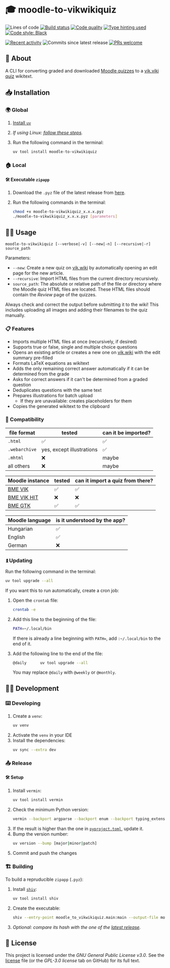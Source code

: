 # 🎓 moodle-to-vikwikiquiz

![Lines of code](https://img.shields.io/badge/lines_of_code-1k-blue)
[![Build status](https://scrutinizer-ci.com/g/gy-mate/moodle-to-vikwikiquiz/badges/build.png?b=main)](https://scrutinizer-ci.com/g/gy-mate/moodle-to-vikwikiquiz/build-status/main)
[![Code quality](https://img.shields.io/scrutinizer/quality/g/gy-mate/moodle-to-vikwikiquiz/main)](https://scrutinizer-ci.com/g/gy-mate/moodle-to-vikwikiquiz/)
[![Type hinting used](https://img.shields.io/badge/type_hinting-used-brightgreen)](https://docs.python.org/3/library/typing.html)
[![Code style: Black](https://img.shields.io/badge/code_style-black-black.svg)](https://github.com/psf/black)

[![Recent activity](https://img.shields.io/github/commit-activity/m/gy-mate/moodle-to-vikwikiquiz)](https://github.com/gy-mate/moodle-to-vikwikiquiz/commits/main/)
![Commits since latest release](https://img.shields.io/github/commits-since/gy-mate/moodle-to-vikwikiquiz/latest)
[![PRs welcome](https://img.shields.io/badge/PRs-welcome-brightgreen)](https://docs.github.com/en/pull-requests/collaborating-with-pull-requests/proposing-changes-to-your-work-with-pull-requests/creating-a-pull-request)


## 📖 About

A CLI for converting graded and downloaded [Moodle quizzes](https://docs.moodle.org/404/en/Quiz_activity) to a [vik.viki quiz](https://vik.wiki/Segítség:Kvíz) wikitext.


## 📥 Installation

### 🌍 Global

1. [Install `uv`](https://docs.astral.sh/uv/getting-started/installation/#installation-methods)
1. _If using Linux: [follow these steps](https://github.com/asweigart/pyperclip/blob/master/docs/index.rst#not-implemented-error)._
1. Run the following command in the terminal:

    ```bash
    uv tool install moodle-to-vikwikiquiz
    ```
   
### 🏠 Local


#### 🛠️ Executable `zipapp`

1. Download the `.pyz` file of the latest release from [here](https://github.com/gy-mate/moodle-to-vikwikiquiz/releases/latest).
1. Run the following commands in the terminal:

    ```bash
    chmod +x moodle-to-vikwikiquiz_x.x.x.pyz
    ./moodle-to-vikwikiquiz_x.x.x.pyz [parameters]
    ```


## 🧑‍💻 Usage

```text
moodle-to-vikwikiquiz [--verbose|-v] [--new|-n] [--recursive|-r] source_path
```

Parameters:
* `--new`: Create a new quiz on [vik.wiki](https://vik.wiki/) by automatically opening an edit page for the new article.
* `--recursive`: Import HTML files from the current directory recursively.
* `source_path`: The absolute or relative path of the file or directory where the Moodle quiz HTML files are located.
  These HTML files should contain the _Review_ page of the quizzes.

Always check and correct the output before submitting it to the wiki!
This includes uploading all images and adding their filenames to the quiz manually.


### 📋 Features

* Imports multiple HTML files at once (recursively, if desired)
* Supports true or false, single and multiple choice questions
* Opens an existing article or creates a new one on [vik.wiki](https://vik.wiki/) with the edit summary pre-filled
* Formats LaTeX equations as wikitext
* Adds the only remaining correct answer automatically if it can be determined from the grade
* Asks for correct answers if it can't be determined from a graded question
* Deduplicates questions with the same text
* Prepares illustrations for batch upload
    * If they are unavailable: creates placeholders for them
* Copies the generated wikitext to the clipboard


### 🏫 Compatibility

| file format   | tested                    | can it be imported? |
|---------------|---------------------------|---------------------|
| `.html`       | ✅                         | ✅                   |
| `.webarchive` | yes, except illustrations | ✅                   |
| `.mhtml`      | ❌                         | maybe               |
| all others    | ❌                         | maybe               |

| Moodle instance                       | tested | can it import a quiz from there? |
|---------------------------------------|--------|----------------------------------|
| [BME VIK](https://edu.vik.bme.hu)     | ✅      | ✅                                |
| [BME VIK HIT](https://www.hit.bme.hu) | ❌      | ❌                                |
| [BME GTK](https://edu.gtk.bme.hu)     | ✅      | ✅                                |

| Moodle language | is it understood by the app? |
|-----------------|------------------------------|
| Hungarian       | ✅                            |
| English         | ✅                            |
| German          | ❌                            |


### ⏫ Updating

Run the following command in the terminal:

```bash
uv tool upgrade --all
```

If you want this to run automatically, create a cron job:

1. Open the `crontab` file:
    ```bash
    crontab -e
    ```

1. Add this line to the beginning of the file:
    ```bash
    PATH=~/.local/bin
    ```
    If there is already a line beginning with `PATH=`, add `:~/.local/bin` to the end of it.

1. Add the following line to the end of the file:
    ```bash
    @daily		uv tool upgrade --all
    ```
   You may replace `@daily` with `@weekly` or `@monthly`.


## 🧑‍💻 Development

### ⌨️ Developing

1. Create a `venv`:
    ```bash
    uv venv
    ```
1. Activate the `venv` in your IDE
1. Install the dependencies:
    ```bash
    uv sync --extra dev
    ```

### 📤 Release

#### 🛠️ Setup

1. Install `vermin`:
    ```bash
    uv tool install vermin
1. Check the minimum Python version:
    ```bash
    vermin --backport argparse --backport enum --backport typing_extensions --eval-annotations .
    ```
1. If the result is higher than the one in [`pyproject.toml`](pyproject.toml), update it.
1. Bump the version number:
    ```bash
    uv version --bump [major|minor|patch]
    ```
1. Commit and push the changes

### 🏗️ Building

To build a repruducible `zipapp` (`.pyz`):

1. Install [`shiv`](https://github.com/linkedin/shiv):
    ```bash
    uv tool install shiv
    ```
1. Create the executable:
    ```bash
    shiv --entry-point moodle_to_vikwikiquiz.main:main --output-file moodle-to-vikwikiquiz.pyz --reproducible .
    ```
1. _Optional: compare its hash with the one of the [latest release](https://github.com/gy-mate/moodle-to-vikwikiquiz/releases/)._


## 📜 License

This project is licensed under the _GNU General Public License v3.0_.
See the [license](copying.txt) file (or the _GPL-3.0 license_ tab on GitHub) for its full text.
